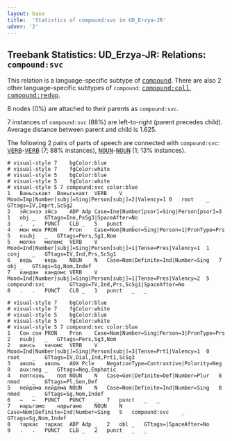 ```yaml
---
layout: base
title:  'Statistics of compound:svc in UD_Erzya-JR'
udver: '2'
---
```


## Treebank Statistics: UD_Erzya-JR: Relations: `compound:svc`

This relation is a language-specific subtype of <tt><a href="myv_jr-dep-compound.html">compound</a></tt>.
There are also 2 other language-specific subtypes of `compound`: <tt><a href="myv_jr-dep-compound-coll.html">compound:coll</a></tt>, <tt><a href="myv_jr-dep-compound-redup.html">compound:redup</a></tt>.

8 nodes (0%) are attached to their parents as `compound:svc`.

7 instances of `compound:svc` (88%) are left-to-right (parent precedes child).
Average distance between parent and child is 1.625.

The following 2 pairs of parts of speech are connected with `compound:svc`: <tt><a href="myv_jr-pos-VERB.html">VERB</a></tt>-<tt><a href="myv_jr-pos-VERB.html">VERB</a></tt> (7; 88% instances), <tt><a href="myv_jr-pos-NOUN.html">NOUN</a></tt>-<tt><a href="myv_jr-pos-NOUN.html">NOUN</a></tt> (1; 13% instances).


~~~ conllu
# visual-style 7	bgColor:blue
# visual-style 7	fgColor:white
# visual-style 5	bgColor:blue
# visual-style 5	fgColor:white
# visual-style 5 7 compound:svc	color:blue
1	Ваньськавт	Ваньськавт	VERB	V	Mood=Imp|Number[subj]=Sing|Person[subj]=2|Valency=1	0	root	_	GTtags=IV,Imprt,ScSg2
2	эйсэнзэ	эйсэ	ADP	Adp	Case=Ine|Number[psor]=Sing|Person[psor]=3	1	obj	_	GTtags=Ine,PxSg3|SpaceAfter=No
3	,	,	PUNCT	CLB	_	5	punct	_	_
4	мон	мон	PRON	Pron	Case=Nom|Number=Sing|Person=1|PronType=Prs	5	nsubj	_	GTtags=Pers,Sg1,Nom
5	молян	молемс	VERB	V	Mood=Ind|Number[subj]=Sing|Person[subj]=1|Tense=Pres|Valency=1	1	conj	_	GTtags=IV,Ind,Prs,ScSg1
6	ведь	ведь	NOUN	N	Case=Nom|Definite=Ind|Number=Sing	7	obj	_	GTtags=Sg,Nom,Indef
7	кандан	кандомс	VERB	V	Mood=Ind|Number[subj]=Sing|Person[subj]=1|Tense=Pres|Valency=2	5	compound:svc	_	GTtags=TV,Ind,Prs,ScSg1|SpaceAfter=No
8	.	.	PUNCT	CLB	_	1	punct	_	_

~~~


~~~ conllu
# visual-style 7	bgColor:blue
# visual-style 7	fgColor:white
# visual-style 5	bgColor:blue
# visual-style 5	fgColor:white
# visual-style 5 7 compound:svc	color:blue
1	Сон	сон	PRON	Pron	Case=Nom|Number=Sing|Person=3|PronType=Prs	2	nsubj	_	GTtags=Pers,Sg3,Nom
2	шачсь	чачомс	VERB	V	Mood=Ind|Number[subj]=Sing|Person[subj]=3|Tense=Prt1|Valency=1	0	root	_	GTtags=IV,Dial,Ind,Prt1,ScSg3
3	аволь	аволь	AUX	Pcle	NegationType=Contrastive|Polarity=Neg	8	aux:neg	_	GTtags=Neg,Emphatic
4	поптнэнь	поп	NOUN	N	Case=Gen|Definite=Def|Number=Plur	8	nmod	_	GTtags=Pl,Gen,Def
5	пейдема	пейдема	NOUN	N	Case=Nom|Definite=Ind|Number=Sing	8	nmod	_	GTtags=Sg,Nom,Indef
6	―	―	PUNCT	PUNCT	_	7	punct	_	_
7	нарьгамо	нарьгамо	NOUN	N	Case=Nom|Definite=Ind|Number=Sing	5	compound:svc	_	GTtags=Sg,Nom,Indef
8	таркас	таркас	ADP	Adp	_	2	obl	_	GTtags=|SpaceAfter=No
9	.	.	PUNCT	CLB	_	2	punct	_	_

~~~



